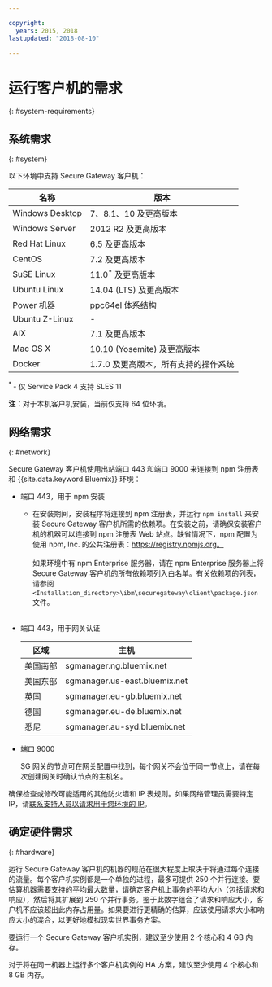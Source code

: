 ```yaml
---

copyright:
  years: 2015, 2018
lastupdated: "2018-08-10"

---
```


# 运行客户机的需求
{: #system-requirements}

## 系统需求
{: #system}

以下环境中支持 Secure Gateway 客户机：

|名称|版本|
| ------------- | ----------- |
|Windows Desktop|7、8.1、10 及更高版本|
|Windows Server|2012 R2 及更高版本|
|Red Hat Linux|6.5 及更高版本|
|CentOS|7.2 及更高版本|
|SuSE Linux|11.0<sup>*</sup> 及更高版本|
|Ubuntu Linux| 14.04 (LTS) 及更高版本|
|Power 机器|ppc64el 体系结构|
|Ubuntu Z-Linux| - |
|AIX|7.1 及更高版本|
|Mac OS X|10.10 (Yosemite) 及更高版本|
|Docker|1.7.0 及更高版本，所有支持的操作系统|

<sup> * </sup>- 仅 Service Pack 4 支持 SLES 11

<b>注：</b>对于本机客户机安装，当前仅支持 64 位环境。

## 网络需求
{: #network}

Secure Gateway 客户机使用出站端口 443 和端口 9000 来连接到 npm 注册表和 {{site.data.keyword.Bluemix}} 环境：
- 端口 443，用于 npm 安装
  - 在安装期间，安装程序将连接到 npm 注册表，并运行 `npm install` 来安装 Secure Gateway 客户机所需的依赖项。在安装之前，请确保安装客户机的机器可以连接到 npm 注册表 Web 站点。缺省情况下，npm 配置为使用 npm, Inc. 的公共注册表：https://registry.npmjs.org。<br><br>
如果环境中有 npm Enterprise 服务器，请在 npm Enterprise 服务器上将 Secure Gateway 客户机的所有依赖项列入白名单。有关依赖项的列表，请参阅 `<Installation_directory>\ibm\securegateway\client\package.json` 文件。<br><br>

- 端口 443，用于网关认证


  |区域|主机|
  | --  | --  |
  |美国南部|sgmanager.ng.bluemix.net|
  |美国东部|sgmanager.us-east.bluemix.net|
  |英国|sgmanager.eu-gb.bluemix.net|
  |德国|sgmanager.eu-de.bluemix.net|
  |悉尼|sgmanager.au-syd.bluemix.net|


- 端口 9000

  SG 网关的节点可在网关配置中找到，每个网关不会位于同一节点上，请在每次创建网关时确认节点的主机名。


确保检查或修改可能适用的其他防火墙和 IP 表规则。如果网络管理员需要特定 IP，请[联系支持人员以请求用于您环境的 IP](/docs/services/SecureGateway/securegateway_troubleshooting.html#support)。


## 确定硬件需求
{: #hardware}

运行 Secure Gateway 客户机的机器的规范在很大程度上取决于将通过每个连接的流量。每个客户机实例都是一个单独的进程，最多可提供 250 个并行连接。要估算机器需要支持的平均最大数量，请确定客户机上事务的平均大小（包括请求和响应），然后将其扩展到 250 个并行事务。鉴于此数字组合了请求和响应大小，客户机不应该超出此内存占用量。如果要进行更精确的估算，应该使用请求大小和响应大小的混合，以更好地模拟现实世界事务方案。

要运行一个 Secure Gateway 客户机实例，建议至少使用 2 个核心和 4 GB 内存。

对于将在同一机器上运行多个客户机实例的 HA 方案，建议至少使用 4 个核心和 8 GB 内存。


